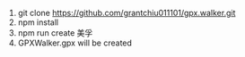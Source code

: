 1. git clone https://github.com/grantchiu011101/gpx.walker.git
2. npm install
3. npm run create 美孚
4. GPXWalker.gpx will be created
